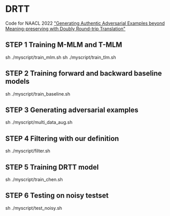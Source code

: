 # DRTT
Code for NAACL 2022 ["Generating Authentic Adversarial Examples beyond Meaning-preserving with Doubly Round-trip Translation"](https://aclanthology.org/2022.naacl-main.316.pdf)
## STEP 1 Training M-MLM and T-MLM
sh ./myscript/train_mlm.sh
sh ./myscript/train_tlm.sh

## STEP 2 Training forward and backward baseline models
sh ./myscript/train_baseline.sh

## STEP 3 Generating adversarial examples
sh ./myscript/multi_data_aug.sh

## STEP 4 Filtering with our definition
sh ./myscript/filter.sh

## STEP 5 Training DRTT model
sh ./myscript/train_chen.sh

## STEP 6 Testing on noisy testset
sh ./myscript/test_noisy.sh
